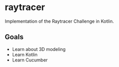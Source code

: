 # raytracer
Implementation of the Raytracer Challenge in Kotlin.

## Goals
- Learn about 3D modeling
- Learn Kotlin
- Learn Cucumber

